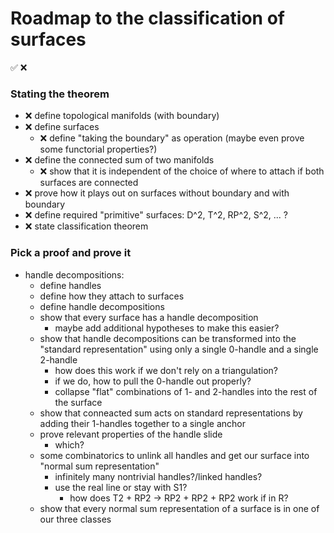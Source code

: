 # Roadmap to the classification of surfaces
✅ ❌
### Stating the theorem

- ❌ define topological manifolds (with boundary)
- ❌ define surfaces
    - ❌ define "taking the boundary" as operation (maybe even prove some functorial properties?)
- ❌ define the connected sum of two manifolds
    - ❌ show that it is independent of the choice of where to attach if both surfaces are connected
- ❌ prove how it plays out on surfaces without boundary and with boundary
- ❌ define required "primitive" surfaces: D^2, T^2, RP^2, S^2, ... ?
- ❌ state classification theorem

### Pick a proof and prove it

- handle decompositions:
    - define handles
    - define how they attach to surfaces
    - define handle decompositions
    - show that every surface has a handle decomposition
        - maybe add additional hypotheses to make this easier?
    - show that handle decompositions can be transformed into the "standard representation" using only a single 0-handle and a single 2-handle
        - how does this work if we don't rely on a triangulation?
        - if we do, how to pull the 0-handle out properly?
        - collapse "flat" combinations of 1- and 2-handles into the rest of the surface
    - show that conneacted sum acts on standard representations by adding their 1-handles together to a single anchor
    - prove relevant properties of the handle slide
        - which?
    - some combinatorics to unlink all handles and get our surface into "normal sum representation"
        - infinitely many nontrivial handles?/linked handles?
        - use the real line or stay with S1?
            - how does T2 + RP2 -> RP2 + RP2 + RP2 work if in R?
    - show that every normal sum representation of a surface is in one of our three classes